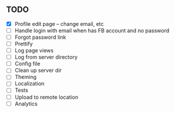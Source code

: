 ## TODO

- [x] Profile edit page – change email, etc
- [ ] Handle login with email when has FB account and no password
- [ ] Forgot password link
- [ ] Prettify
- [ ] Log page views
- [ ] Log from server directory
- [ ] Config file
- [ ] Clean up server dir
- [ ] Theming
- [ ] Localization
- [ ] Tests
- [ ] Upload to remote location
- [ ] Analytics
